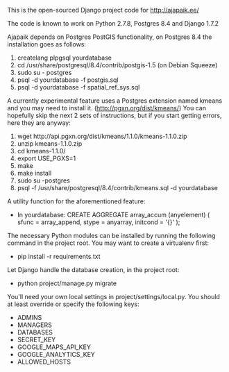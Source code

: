 This is the open-sourced Django project code for http://ajapaik.ee/

The code is known to work on Python 2.7.8, Postgres 8.4 and Django 1.7.2

Ajapaik depends on Postgres PostGIS functionality, on Postgres 8.4 the installation goes as follows:
<ol>
  <li>createlang plpgsql yourdatabase</li>
  <li>cd /usr/share/postgresql/8.4/contrib/postgis-1.5 (on Debian Squeeze)</li>
  <li>sudo su - postgres</li>
  <li>psql -d yourdatabase -f postgis.sql</li>
  <li>psql -d yourdatabase -f spatial_ref_sys.sql</li>
</ol>

A currently experimental feature uses a Postgres extension named kmeans and you may need to install it. (http://pgxn.org/dist/kmeans/) You can hopefully skip the next 2 sets of instructions, but if you start getting errors, here they are anyway:
<ol>
  <li>wget http://api.pgxn.org/dist/kmeans/1.1.0/kmeans-1.1.0.zip</li>
  <li>unzip kmeans-1.1.0.zip</li>
  <li>cd kmeans-1.1.0/</li>
  <li>export USE_PGXS=1</li>
  <li>make</li>
  <li>make install</li>
  <li>sudo su -postgres</li>
  <li>psql -f /usr/share/postgresql/8.4/contrib/kmeans.sql -d yourdatabase</li>
</ol>

A utility function for the aforementioned feature:
<ul>
  <li>In yourdatabase: CREATE AGGREGATE array_accum (anyelement)
  (
      sfunc = array_append,
      stype = anyarray,
      initcond = '{}'
  );
  </li>
</ul>

The necessary Python modules can be installed by running the following command in the project root. You may want to create a virtualenv first:
<ul><li>pip install -r requirements.txt</li></ul>

Let Django handle the database creation, in the project root:
<ul><li>python project/manage.py migrate</li></ul>

You'll need your own local settings in project/settings/local.py. You should at least override or specify the following keys:
<ul>
  <li>ADMINS</li>
  <li>MANAGERS</li>
  <li>DATABASES</li>
  <li>SECRET_KEY</li>
  <li>GOOGLE_MAPS_API_KEY</li>
  <li>GOOGLE_ANALYTICS_KEY</li>
  <li>ALLOWED_HOSTS</li>
</ul>
